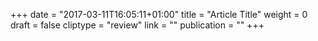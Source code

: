 +++
date = "2017-03-11T16:05:11+01:00"
title = "Article Title"
weight = 0
draft = false
cliptype = "review"
link = ""
publication = ""
+++

